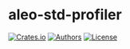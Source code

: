 # aleo-std-profiler

[![Crates.io](https://img.shields.io/crates/v/aleo-std-profiler.svg?color=neon)](https://crates.io/crates/aleo-std-profiler)
[![Authors](https://img.shields.io/badge/authors-Aleo-orange.svg)](https://aleo.org)
[![License](https://img.shields.io/badge/License-GPLv3-blue.svg)](./LICENSE.md)
